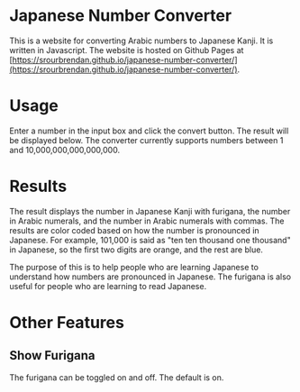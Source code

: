 # Japanese Number Converter

This is a website for converting Arabic numbers to Japanese Kanji. It is written in Javascript. The website is hosted on Github Pages at [https://srourbrendan.github.io/japanese-number-converter/](https://srourbrendan.github.io/japanese-number-converter/).

# Usage

Enter a number in the input box and click the convert button. The result will be displayed below. The converter currently supports numbers between 1 and 10,000,000,000,000,000.

# Results

The result displays the number in Japanese Kanji with furigana, the number in Arabic numerals, and the number in Arabic numerals with commas. The results are color coded based on how the number is pronounced in Japanese. For example, 101,000 is said as "ten ten thousand one thousand" in Japanese, so the first two digits are orange, and the rest are blue.

The purpose of this is to help people who are learning Japanese to understand how numbers are pronounced in Japanese. The furigana is also useful for people who are learning to read Japanese.

# Other Features

## Show Furigana

The furigana can be toggled on and off. The default is on.